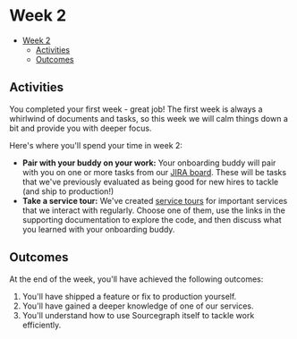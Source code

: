 # Week 2

- [Week 2](#week-2)
  - [Activities](#activities)
  - [Outcomes](#outcomes)

## Activities

You completed your first week - great job! The first week is always a whirlwind of documents and tasks, so this week we will calm things down a bit and provide you with deeper focus.

Here's where you'll spend your time in week 2:

- **Pair with your buddy on your work:** Your onboarding buddy will pair with you on one or more tasks from our [JIRA board](https://sourcegraph.atlassian.net/secure/RapidBoard.jspa?rapidView=5&projectKey=COREAPP). These will be tasks that we've previously evaluated as being good for new hires to tackle (and ship to production!)
- **Take a service tour:** We've created [service tours](index.md#service-tours) for important services that we interact with regularly. Choose one of them, use the links in the supporting documentation to explore the code, and then discuss what you learned with your onboarding buddy.

## Outcomes

At the end of the week, you'll have achieved the following outcomes:

1. You'll have shipped a feature or fix to production yourself.
1. You'll have gained a deeper knowledge of one of our services.
1. You'll understand how to use Sourcegraph itself to tackle work efficiently.
